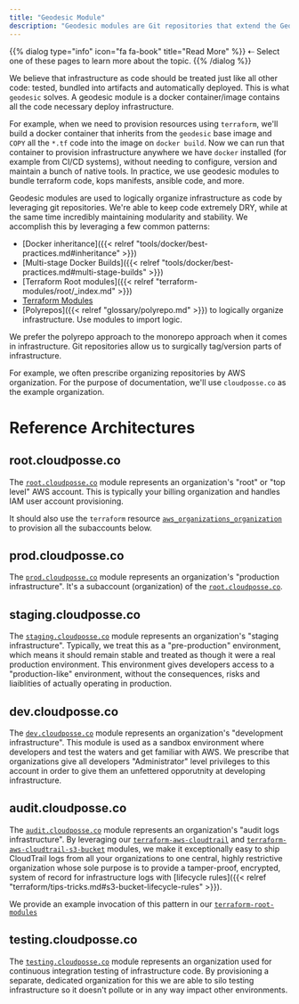```yaml
---
title: "Geodesic Module"
description: "Geodesic modules are Git repositories that extend the Geodesic base docker image and contain all Infrastructure as Code."
---
```

{{% dialog type="info" icon="fa fa-book" title="Read More" %}}
⇠ Select one of these pages to learn more about the topic.
{{% /dialog %}}

We believe that infrastructure as code should be treated just like all other code: tested, bundled into artifacts and automatically deployed. This is what `geodesic` solves. A geodesic module is a docker container/image contains all the code necessary deploy infrastructure.

For example, when we need to provision resources using `terraform`, we'll build a docker container that inherits from the `geodesic` base image and `COPY` all the `*.tf` code into the image on `docker build`. Now we can run that container to provision infrastructure anywhere we have `docker` installed (for example from CI/CD systems), without needing to configure, version and maintain a bunch of native tools. In practice, we use geodesic modules to bundle terraform code, kops manifests, ansible code, and more.

Geodesic modules are used to logically organize infrastructure as code by leveraging git repositories. We're able to keep code extremely DRY, while at the same time incredibly maintaining modularity and stability. We accomplish this by leveraging a few common patterns:

- [Docker inheritance]({{< relref "tools/docker/best-practices.md#inheritance" >}})
- [Multi-stage Docker Builds]({{< relref "tools/docker/best-practices.md#multi-stage-builds" >}})
- [Terraform Root modules]({{< relref "terraform-modules/root/_index.md" >}})
- [Terraform Modules](/terraform-modules/)
- [Polyrepos]({{< relref "glossary/polyrepo.md" >}}) to logically organize infrastructure. Use modules to import logic.

We prefer the polyrepo approach to the monorepo approach when it comes in infrastructure. Git repositories allow us to surgically tag/version parts of infrastructure.

For example, we often prescribe organizing repositories by AWS organization. For the purpose of documentation, we'll use `cloudposse.co` as the example organization.

# Reference Architectures

## root.cloudposse.co

The [`root.cloudposse.co`](https://github.com/cloudposse/root.cloudposse.co) module represents an organization's "root" or "top level" AWS account. This is typically your billing organization and handles IAM user account provisioning.

It should also use the `terraform` resource  [`aws_organizations_organization`](https://www.terraform.io/docs/providers/aws/r/organizations_organization.html) to provision all the subaccounts below.

## prod.cloudposse.co

The [`prod.cloudposse.co`](https://github.com/cloudposse/prod.cloudposse.co) module represents an organization's "production infrastructure". It's a subaccount (organization) of the [`root.cloudposse.co`](https://github.com/cloudposse/root.cloudposse.co).

## staging.cloudposse.co

The [`staging.cloudposse.co`](https://github.com/cloudposse/staging.cloudposse.co) module represents an organization's "staging infrastructure".  Typically, we treat this as a "pre-production" environment, which means it should remain stable and treated as though it were a real production environment. This environment gives developers access to a "production-like" environment, without the consequences, risks and liaiblities of actually operating in production.

## dev.cloudposse.co

The [`dev.cloudposse.co`](https://github.com/cloudposse/dev.cloudposse.co) module represents an organization's "development infrastructure". This module is used as a sandbox environment where developers and test the waters and get familiar with AWS. We prescribe that organizations give all developers "Administrator" level privileges to this account in order to give them an unfettered opporutnity at developing infrastructure.

## audit.cloudposse.co

The [`audit.cloudposse.co`](https://github.com/cloudposse/audit.cloudposse.co) module represents an organization's "audit logs infrastructure".  By leveraging our [`terraform-aws-cloudtrail`](https://github.com/cloudposse/terraform-aws-cloudtrail) and [`terraform-aws-cloudtrail-s3-bucket`](https://github.com/cloudposse/terraform-aws-cloudtrail-s3-bucket)  modules, we make it exceptionally easy to ship CloudTrail logs from all your organizations to one central, highly restrictive organization whose sole purpose is to provide a tamper-proof, encrypted, system of record for infrastructure logs with [lifecycle rules]({{< relref "terraform/tips-tricks.md#s3-bucket-lifecycle-rules" >}}).

We provide an example invocation of this pattern in our [`terraform-root-modules`](https://github.com/cloudposse/terraform-root-modules/tree/0.1.5/aws/cloudtrail)

## testing.cloudposse.co

The [`testing.cloudposse.co`](https://github.com/cloudposse/testing.cloudposse.co) module represents an organization used for continuous integration testing of infrastructure code. By provisioning a separate, dedicated organization for this we are able to silo testing infrastructure so it doesn't pollute or in any way impact other environments.
